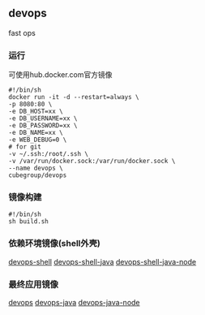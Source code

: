 ## devops
fast ops

### 运行
可使用hub.docker.com官方镜像
```shell
#!/bin/sh
docker run -it -d --restart=always \
-p 8080:80 \
-e DB_HOST=xx \
-e DB_USERNAME=xx \
-e DB_PASSWORD=xx \
-e DB_NAME=xx \
-e WEB_DEBUG=0 \
# for git
-v ~/.ssh:/root/.ssh \ 
-v /var/run/docker.sock:/var/run/docker.sock \
--name devops \
cubegroup/devops
```

### 镜像构建
```shell
#!/bin/sh
sh build.sh
```

### 依赖环境镜像(shell外壳)
[devops-shell](dockerfiles/devops-shell)
[devops-shell-java](dockerfiles/devops-shell-java)
[devops-shell-java-node](dockerfiles/devops-shell-java-node)

### 最终应用镜像
[devops](Dockerfile)
[devops-java](dockerfiles/devops-java)
[devops-java-node](dockerfiles/devops-java-node)
